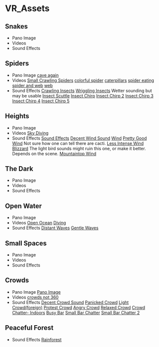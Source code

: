 # VR_Assets

## Snakes
- Pano Image
- Videos
- Sound Effects



## Spiders
- Pano Image
[cave again](https://www.flickr.com/photos/kevlewis/28920251714/in/photolist-3mvhLk-3mvhKB-51eRFA-ocqwh-4qTQ1V-L4zRgy-4qTSf8-5FsysQ-bReKje-4PqUfZ-QrpJBK)
- Videos
[Small Crawling Spiders](https://pixabay.com/en/videos/spiders-crawling-insects-small-382/)
[colorful spider](https://pixabay.com/en/videos/spider-arachnid-insect-octapod-7795/)
[caterpillars](https://pixabay.com/en/videos/caterpillar-insect-danaus-gilippus-2104/)
[spider eating](https://pixabay.com/en/videos/spider-arachnid-food-eating-9088/)
[spider and web](https://pixabay.com/en/videos/spiders-arachnid-spider-web-cobweb-642/)
[web](https://pixabay.com/en/videos/spiderweb-web-spider-attic-trap-6133/)
- Sound Effects
[Crawling Insects](http://soundbible.com/2113-Termites-and-Ants.html)
[Wriggling Insects](https://www.zapsplat.com/music/larva-maggots-thousands-wriggling-movements/) Wetter sounding but may be usable
[Insect Scuttle](https://www.zapsplat.com/music/cockroach-run-scuttle/)
[Insect Chirp](https://www.zapsplat.com/music/insect-chirp-vocalization-6/)
[Insect Chirp 2](https://www.zapsplat.com/music/insect-chirp-vocalization-17/)
[Insect Chirp 3](https://www.zapsplat.com/music/insect-chirp-vocalization-8/)
[Insect Chirp 4](https://www.zapsplat.com/music/insect-chirp-vocalization-5/)
[Insect Chirp 5](https://www.zapsplat.com/music/insect-in-pain-chirp-vocalization/)


## Heights
- Pano Image
- Videos
[Sky Diving](https://www.youtube.com/watch?v=S5XXsRuMPIU)
- Sound Effects
[Sound Effects](https://weather.ambient-mixer.com/high-wind-storm)
[Decent Wind Sound](http://soundbible.com/1810-Wind.html)
[Wind](https://www.zapsplat.com/music/strong-howling-wind-internal-recording/)
[Pretty Good Wind](https://www.zapsplat.com/music/wind-blowing-through-cactus-plants-in-desert/) Not sure how one can tell there are cacti.
[Less Intense Wind](https://www.zapsplat.com/music/strong-wind-blowing-across-anatolia-plain-turkey/)
[Blizzard](https://www.zapsplat.com/music/strong-constant-blizzard-style-wind/) The light bird sounds might ruin this one, or make it better. Depends on the scene.
[Mountaintop Wind](https://www.zapsplat.com/music/wind-cold-icy-howling-wind-sound-design/)

## The Dark
- Pano Image
- Videos
- Sound Effects

## Open Water
- Pano Image
- Videos
[Open Ocean](https://www.youtube.com/watch?v=hDKqgvUiU34)
[Diving](https://www.youtube.com/watch?v=rV1-K-7AdSE)
- Sound Effects
[Distant Waves](https://www.zapsplat.com/music/distant-ocean-surf-waves/)
[Gentle Waves](https://www.zapsplat.com/music/ocean-underwater-recording-of-gentle-waves-from-dock/)

## Small Spaces
- Pano Image
- Videos
- Sound Effects

## Crowds
- Pano Image
[Pano Image](https://res.cloudinary.com/arcane-lab/image/upload/v1507335358/crowd_iqa8iz.jpg)
- Videos
[crowds not 360](https://pixabay.com/en/videos/list/?hp=&image_type=video&cat=&min_width=&min_height=&q=crowds&order=)
- Sound Effects
[Decent Crowd Sound](http://soundbible.com/2163-Party-Crowd.html)
[Panicked Crowd](https://www.zapsplat.com/music/large-crowd-panic-shouting-and-screaming-slight-distance/)
[Light Crowd(foreign)](https://www.zapsplat.com/music/istanbul-taksim-turkish-voices-crowd-atmosphere-people-passing-by-traffic/)
[Protest Crowd](https://www.zapsplat.com/music/large-crowd-confrontation-with-police-shouting-and-whistling/)
[Angry Crowd](https://www.zapsplat.com/music/angry-crowd-20-people-shouting-protesting/)
[Relaxed Crowd](https://www.zapsplat.com/music/large-crowd-chatter-relaxed-outside/)
[Crowd Chatter- Indoors](https://www.zapsplat.com/music/theatre-audience-chatter-during-intermission/)
[Busy Bar](https://www.zapsplat.com/music/busy-large-bar-or-pub-ambience-lots-of-people-talking-2/)
[Small Bar Chatter](https://www.zapsplat.com/music/barpub-small-ambience-busy-with-people-talking-and-laughing-1/)
[Small Bar Chatter 2](https://www.zapsplat.com/music/barpub-small-ambience-busy-with-people-talking-and-laughing-2/)


## Peaceful Forest
- Sound Effects
[Rainforest](https://www.zapsplat.com/music/subtropical-rainforest-ambience-south-qld-australia-wind-in-trees-birds/)

##
